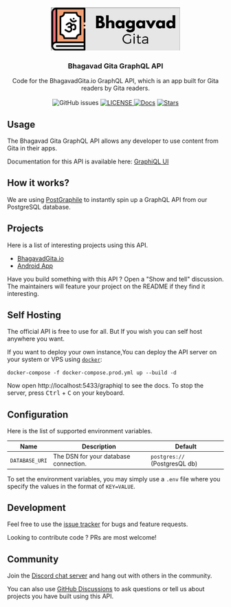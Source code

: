 <!-- markdownlint-disable -->
<p align="center">
  <a href="https://bhagavadgita.io">
    <img src="https://raw.githubusercontent.com/gita/bhagavad-gita-graphql/main/.github/gita.png" alt="Logo" width="300">
  </a>

  <h3 align="center">Bhagavad Gita GraphQL API</h3>

  <p align="center">
    Code for the BhagavadGita.io GraphQL API, which is an app built for Gita readers by Gita readers.
    <br />
    <br />
    <img alt="GitHub issues" src="https://img.shields.io/github/issues/gita/bhagavad-gita-graphql">
    <a href="https://github.com/gita/bhagavad-gita-graphql/blob/master/LICENSE">
    <img alt="LICENSE" src="https://img.shields.io/badge/License-MIT-yellow.svg?maxAge=43200">
  </a>
  <a href="https://gql.bhagavadgita.io/graphiql"><img src="https://img.shields.io/badge/docs-passing-green" alt="Docs"></a>
  <a href="https://starcharts.herokuapp.com/gita/bhagavad-gita-graphql"><img alt="Stars" src="https://img.shields.io/github/stars/gita/bhagavad-gita-graphql.svg?style=social"></a>
</p>


## Usage

The Bhagavad Gita GraphQL API allows any developer to use content from Gita in their apps.

Documentation for this API is available here: [GraphiQL UI](https://gql.bhagavadgita.dev/graphiql)

## How it works?

We are using [PostGraphile](https://www.graphile.org/postgraphile/) to instantly spin up a GraphQL API from our PostgreSQL database.

## Projects

Here is a list of interesting projects using this API.

- [BhagavadGita.io](https://bhagavadgita.io)
- [Android App](https://play.google.com/store/apps/details?id=com.hanuman.bhagavadgita)

Have you build something with this API ? Open a "Show and tell" discussion. The maintainers will feature your project on the README if they find it interesting.

## Self Hosting
<!-- markdownlint-enable -->

The official API is free to use for all.
But If you wish you can self host anywhere you want.

If you want to deploy your own instance,You can deploy
the API server on your system or VPS using [`docker`](https://www.docker.com/):

  ```shell
  docker-compose -f docker-compose.prod.yml up --build -d
  ```

<!-- markdownlint-disable -->
Now open http://localhost:5433/graphiql to see the docs.
To stop the server, press <kbd>Ctrl</kbd> + <kbd>C</kbd> on your keyboard.
<!-- markdownlint-enable -->

## Configuration

Here is the list of supported environment variables.

<!-- markdownlint-disable -->
| Name                      | Description                           | Default                       |
| ------------------------- | ------------------------------------- | ----------------------------- |
| `DATABASE_URI`            | The DSN for your database connection. | `postgres://` (PostgresQL db) |
<!-- markdownlint-enable -->

To set the environment variables, you may simply use a `.env` file where you
specify the values in the format of `KEY=VALUE`.

## Development

Feel free to use the [issue tracker](https://github.com/gita/bhagavad-gita-graphql/issues)
for bugs and feature requests.

Looking to contribute code ? PRs are most welcome!

## Community

Join the [Discord chat server](https://discord.gg/gX8dstApZX) and
hang out with others in the community.

You can also use [GitHub Discussions](https://github.com/gita/bhagavad-gita-graphql/discussions)
to ask questions or tell us about
projects you have built using this API.
